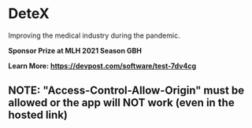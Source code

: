 # DeteX
Improving the medical industry during the pandemic. 

<b>Sponsor Prize at MLH 2021 Season GBH<b/>
  
  Learn More: <a href="https://devpost.com/software/test-7dv4cg" target="_blank">https://devpost.com/software/test-7dv4cg<a/>
  
  <h2>NOTE: "Access-Control-Allow-Origin" must be allowed or the app will NOT work (even in the hosted link)</h2>
